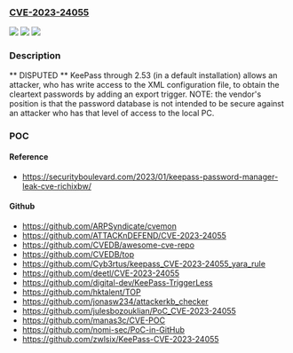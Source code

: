 ### [CVE-2023-24055](https://cve.mitre.org/cgi-bin/cvename.cgi?name=CVE-2023-24055)
![](https://img.shields.io/static/v1?label=Product&message=n%2Fa&color=blue)
![](https://img.shields.io/static/v1?label=Version&message=n%2Fa&color=blue)
![](https://img.shields.io/static/v1?label=Vulnerability&message=n%2Fa&color=brighgreen)

### Description

** DISPUTED ** KeePass through 2.53 (in a default installation) allows an attacker, who has write access to the XML configuration file, to obtain the cleartext passwords by adding an export trigger. NOTE: the vendor's position is that the password database is not intended to be secure against an attacker who has that level of access to the local PC.

### POC

#### Reference
- https://securityboulevard.com/2023/01/keepass-password-manager-leak-cve-richixbw/

#### Github
- https://github.com/ARPSyndicate/cvemon
- https://github.com/ATTACKnDEFEND/CVE-2023-24055
- https://github.com/CVEDB/awesome-cve-repo
- https://github.com/CVEDB/top
- https://github.com/Cyb3rtus/keepass_CVE-2023-24055_yara_rule
- https://github.com/deetl/CVE-2023-24055
- https://github.com/digital-dev/KeePass-TriggerLess
- https://github.com/hktalent/TOP
- https://github.com/jonasw234/attackerkb_checker
- https://github.com/julesbozouklian/PoC_CVE-2023-24055
- https://github.com/manas3c/CVE-POC
- https://github.com/nomi-sec/PoC-in-GitHub
- https://github.com/zwlsix/KeePass-CVE-2023-24055

